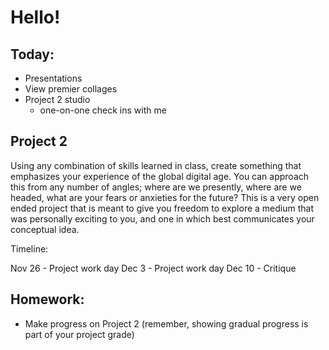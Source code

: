 # Hello!
## Today:
- Presentations
- View premier collages
- Project 2 studio
  - one-on-one check ins with me

## Project 2

Using any combination of skills learned in class, create something that emphasizes your experience of the global digital age. You can approach this from any number of angles; where are we presently, where are we headed, what are your fears or anxieties for the future? This is a very open ended project that is meant to give you freedom to explore a medium that was personally exciting to you, and one in which best communicates your conceptual idea.

Timeline:

Nov 26 - Project work day
Dec 3 - Project work day
Dec 10 - Critique


## Homework:

- Make progress on Project 2 (remember, showing gradual progress is part of your project grade)
